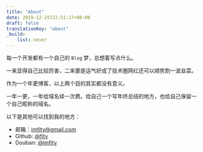 ```yaml
---
title: "About"
date: 2019-12-25T22:51:17+08:00
draft: false
translationKey: "about"
_build:
    list: never
---
```


每一个开发都有一个自己的 `Blog` 梦，总想着写点什么。

一来显得自己比较厉害，二来要是运气好成了技术圈网红还可以顺势割一波韭菜。

作为一个年更博客，以上两个目的其实都没有意义。

一年一更，一年给域名续一次费。给自己一个写年终总结的地方，也给自己保留一个自己昵称的域名。

以下是其他可以找到我的地方：

- 邮箱：[imfity@gmail.com](mailto:imfity@gmail.com)
- Github: [@fity](https://github.com/fity)
- Douban: [@imfity](https://www.douban.com/people/imfity/)
